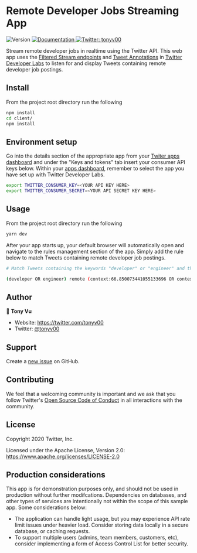 # Remote Developer Jobs Streaming App

<p>
  <img alt="Version" src="https://img.shields.io/badge/version-1.0.0-blue.svg?cacheSeconds=2592000" />
  <a href="https://github.com/twitterdev/remote-dev-jobs-streamer" target="_blank">
    <img alt="Documentation" src="https://img.shields.io/badge/documentation-yes-brightgreen.svg" />
  </a>
  <a href="https://twitter.com/tonyv00" target="_blank">
    <img alt="Twitter: tonyv00" src="https://img.shields.io/twitter/follow/tonyv00.svg?style=social" />
  </a>
</p>

Stream remote developer jobs in realtime using the Twitter API. This web app uses the [Filtered Stream endpoints](https://developer.twitter.com/en/docs/labs/filtered-stream/overview) and [Tweet Annotations](https://developer.twitter.com/en/docs/labs/overview/whats-new/annotations) in [Twitter Developer Labs](https://developer.twitter.com/en/labs) to listen for and display Tweets containing remote developer job postings.

## Install

From the project root directory run the following

```sh
npm install
cd client/
npm install
```

## Environment setup

Go into the details section of the appropriate app from your [Twiter apps dashboard](https://developer.twitter.com/en/apps) and under the "Keys and tokens" tab insert your consumer API keys below. Within your [apps dashboard](https://developer.twitter.com/en/apps), remember to select the app you have set up with Twitter Developer Labs.


```sh
export TWITTER_CONSUMER_KEY=<YOUR API KEY HERE>
export TWITTER_CONSUMER_SECRET=<YOUR API SECRET KEY HERE>
```

## Usage

From the project root directory run the following

```sh
yarn dev
```

After your app starts up, your default browser will automatically open and navigate to the rules management section of the app. Simply add the rule below to match Tweets containing remote developer job postings.


```sh
# Match Tweets containing the keywords "developer" or "engineer" and the keyword "remote", but only if they contain the context entity labels "Job search" or "Recruitment"

(developer OR engineer) remote (context:66.850073441055133696 OR context:66.961961812492148736)
```



## Author

👤 **Tony Vu**

* Website: https://twitter.com/tonyv00
* Twitter: [@tonyv00](https://twitter.com/tonyv00)


## Support

Create a [new issue](https://github.com/twitterdev/search-tweets-python-in-r/issues) on GitHub.

## Contributing

We feel that a welcoming community is important and we ask that you follow Twitter's
[Open Source Code of Conduct](https://github.com/twitter/code-of-conduct/blob/master/code-of-conduct.md)
in all interactions with the community.

## License

Copyright 2020 Twitter, Inc.

Licensed under the Apache License, Version 2.0: https://www.apache.org/licenses/LICENSE-2.0

## Production considerations

This app is for demonstration purposes only, and should not be used in production without further modifcations. Dependencies on databases, and other types of services are intentionally not within the scope of this sample app. Some considerations below:

* The application can handle light usage, but you may experience API rate limit issues under heavier load. Consider storing data locally in a secure database, or caching requests.
* To support multiple users (admins, team members, customers, etc), consider implementing a form of Access Control List for better security.